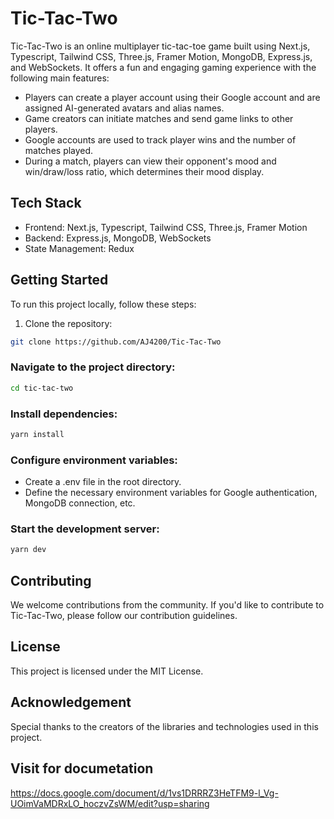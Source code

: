 # Tic-Tac-Two

Tic-Tac-Two is an online multiplayer tic-tac-toe game built using Next.js, Typescript, Tailwind CSS, Three.js, Framer Motion, MongoDB, Express.js, and WebSockets. It offers a fun and engaging gaming experience with the following main features:

- Players can create a player account using their Google account and are assigned AI-generated avatars and alias names.
- Game creators can initiate matches and send game links to other players.
- Google accounts are used to track player wins and the number of matches played.
- During a match, players can view their opponent's mood and win/draw/loss ratio, which determines their mood display.

## Tech Stack

- Frontend: Next.js, Typescript, Tailwind CSS, Three.js, Framer Motion
- Backend: Express.js, MongoDB, WebSockets
- State Management: Redux

## Getting Started

To run this project locally, follow these steps:

1. Clone the repository:

```bash
git clone https://github.com/AJ4200/Tic-Tac-Two
```
### Navigate to the project directory:
```bash
cd tic-tac-two
```
### Install dependencies:
```bash
yarn install
```
### Configure environment variables:

- Create a .env file in the root directory.
- Define the necessary environment variables for Google authentication, MongoDB connection, etc.

### Start the development server:
```bash
yarn dev
```
## Contributing
We welcome contributions from the community. If you'd like to contribute to Tic-Tac-Two, please follow our contribution guidelines.

## License
This project is licensed under the MIT License.

## Acknowledgement 

Special thanks to the creators of the libraries and technologies used in this project.
## Visit for documetation
https://docs.google.com/document/d/1vs1DRRRZ3HeTFM9-l_Vg-UOimVaMDRxLO_hoczvZsWM/edit?usp=sharing
